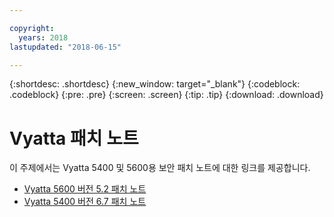 ```yaml
---

copyright:
  years: 2018
lastupdated: "2018-06-15"

---
```


{:shortdesc: .shortdesc}
{:new_window: target="_blank"}
{:codeblock: .codeblock}
{:pre: .pre}
{:screen: .screen}
{:tip: .tip}
{:download: .download}

# Vyatta 패치 노트

이 주제에서는 Vyatta 5400 및 5600용 보안 패치 노트에 대한 링크를 제공합니다.

* [Vyatta 5600 버전 5.2 패치 노트](https://public.dhe.ibm.com/cloud/bluemix/network/vra/att_vyatta_5600_vrouter_patches_6_11_18.pdf)
* [Vyatta 5400 버전 6.7 패치 노트](https://public.dhe.ibm.com/cloud/bluemix/network/vra/att_vyatta_5400_vrouter_patches_2.pdf)
